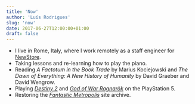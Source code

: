 ```yaml
---
title: 'Now'
author: 'Luís Rodrigues'
slug: 'now'
date: 2017-06-27T12:00:00+01:00
draft: false
---
```


- I live in Rome, Italy, where I work remotely as a staff engineer for [NewStore](https://www.newstore.com/).
- Taking lessons and re-learning how to play the piano.
- Reading _A Factotum in the Book Trade_ by Marius Kociejowski and _The Dawn of Everything: A New History of Humanity_ by David Graeber and David Wengrow.
- Playing [_Destiny 2_](https://www.destinythegame.com) and [_God of War Ragnarök_](https://godofwar.playstation.com/) on the PlayStation 5.
- Restoring the [_Fantastic Metropolis_](https://fantasticmetropolis.com/) site archive.
